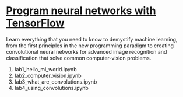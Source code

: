 # [Program neural networks with TensorFlow](https://developers.google.com/learn/pathways/tensorflow)

Learn everything that you need to know to demystify machine learning, from the first principles in the new programming paradigm to creating convolutional neural networks for advanced image recognition and classification that solve common computer-vision problems.

  1. lab1_hello_ml_world.ipynb
  2. lab2_computer_vision.ipynb
  3. lab3_what_are_convolutions.ipynb
  4. lab4_using_convolutions.ipynb
